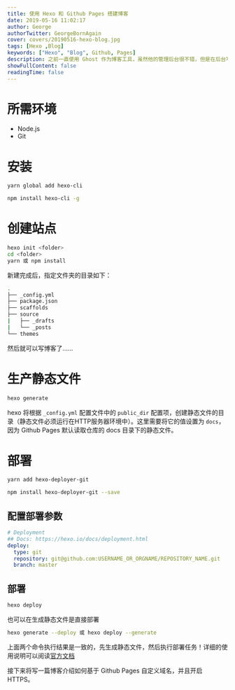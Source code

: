 ```yaml
---
title: 使用 Hexo 和 Github Pages 搭建博客
date: 2019-05-16 11:02:17
author: George
authorTwitter: GeorgeBornAgain
cover: covers/20190516-hexo-blog.jpg
tags: [Hexo ,Blog]
keywords: ["Hexo", "Blog", Github, Pages]
description: 之前一直使用 Ghost 作为博客工具，虽然他的管理后台很不错，但是在后台写博客时，操作界面对于中文的支持真的很差。迫不得已，最后放弃了 Ghost 选择了 Hexo。
showFullContent: false
readingTime: false
---
```


# 所需环境

* Node.js
* Git

# 安装

```bash 如果你使用的是 Yarn
yarn global add hexo-cli
```

```bash 如果你使用的是 NPM
npm install hexo-cli -g
```

# 创建站点

```bash
hexo init <folder>
cd <folder>
yarn 或 npm install
```

新建完成后，指定文件夹的目录如下：

```bash
.
├── _config.yml
├── package.json
├── scaffolds
├── source
|   ├── _drafts
|   └── _posts
└── themes

```

然后就可以写博客了……

# 生产静态文件

```bash
hexo generate 
```

hexo 将根据 `_config.yml` 配置文件中的 `public_dir` 配置项，创建静态文件的目录（静态文件必须运行在HTTP服务器环境中）。这里需要将它的值设置为 `docs`，因为 Github Pages 默认读取仓库的 docs 目录下的静态文件。

# 部署

```bash Yan
yarn add hexo-deployer-git
```

```bash NPM
npm install hexo-deployer-git --save
```

## 配置部署参数

```yaml
# Deployment
## Docs: https://hexo.io/docs/deployment.html
deploy:
  type: git
  repository: git@github.com:USERNAME_OR_ORGNAME/REPOSITORY_NAME.git
  branch: master
```

## 部署

```bash
hexo deploy
```

也可以在生成静态文件是直接部署

```bash
hexo generate --deploy 或 hexo deploy --generate
```
上面两个命令执行结果是一致的，先生成静态文件，然后执行部署任务！详细的使用说明可以阅读[官方文档](https://hexo.io/zh-cn/docs/)

接下来将写一篇博客介绍如何基于 Github Pages 自定义域名，并且开启 HTTPS。
